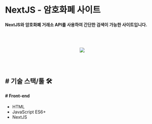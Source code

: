 # NextJS - 암호화폐 사이트

#### NextJS와 암호화폐 거래소 API를 사용하여 간단한 검색이 가능한 사이트입니다.
<br>
<br>
<p align="center">
        <img src="https://user-images.githubusercontent.com/68217675/132528078-066e1f4e-7bce-43b9-9577-c6350bab1d54.png"/>


</p>
<br>
<br>


## # 기술 스택/툴 🛠

#### # Front-end

- HTML
- JavaScript ES6+
- NextJS
